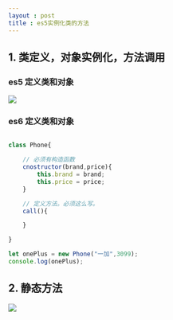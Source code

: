 ```yaml
---
layout : post
title : es5实例化类的方法
---
```


## 1. 类定义，对象实例化，方法调用

### es5 定义类和对象
![](/docs/images/2021-03-12-09-46-44.png)


### es6 定义类和对象

```js

class Phone{

    // 必须有构造函数
    cnostructor(brand,price){
        this.brand = brand;
        this.price = price;
    }

    // 定义方法。必须这么写。
    call(){

    }

}

let onePlus = new Phone("一加",3099);
console.log(onePlus);

```

## 2. 静态方法

![](/docs/images/2021-03-12-09-57-36.png)
